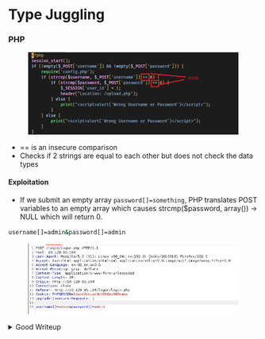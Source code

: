 # Type Juggling

### PHP

<figure><img src="../.gitbook/assets/image (9) (1).png" alt=""><figcaption></figcaption></figure>

* \== is an insecure comparison
* Checks if 2 strings are equal to each other but does not check the data types

#### Exploitation

* If we submit an empty array `password[]=something`, PHP translates POST variables to an empty array which causes strcmp($password, array()) -> NULL which will return 0.

```bash
username[]=admin&password[]=admin
```

<figure><img src="../.gitbook/assets/image (32).png" alt=""><figcaption></figcaption></figure>

<details>

<summary>Good Writeup</summary>

[https://0xdf.gitlab.io/2020/04/22/htb-nineveh.html](https://0xdf.gitlab.io/2020/04/22/htb-nineveh.html)

</details>

